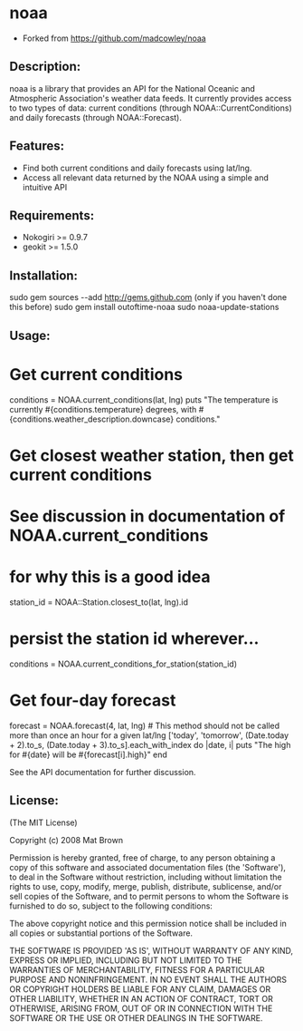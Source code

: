 # noaa

* Forked from https://github.com/madcowley/noaa

## Description:

noaa is a library that provides an API for the National Oceanic and Atmospheric Association's weather
data feeds. It currently provides access to two types of data: current conditions (through NOAA::CurrentConditions) and
daily forecasts (through NOAA::Forecast).

## Features:

- Find both current conditions and daily forecasts using lat/lng.
- Access all relevant data returned by the NOAA using a simple and intuitive API

## Requirements:

- Nokogiri >= 0.9.7
- geokit >= 1.5.0

## Installation:

  sudo gem sources --add http://gems.github.com (only if you haven't done this before)
  sudo gem install outoftime-noaa
  sudo noaa-update-stations

  ## Usage:

  # Get current conditions
  conditions = NOAA.current_conditions(lat, lng)
  puts "The temperature is currently #{conditions.temperature} degrees, with #{conditions.weather_description.downcase} conditions."
  
  # Get closest weather station, then get current conditions
  # See discussion in documentation of NOAA.current_conditions
  # for why this is a good idea
  station_id = NOAA::Station.closest_to(lat, lng).id
  # persist the station id wherever...
  conditions = NOAA.current_conditions_for_station(station_id)

  # Get four-day forecast
  forecast = NOAA.forecast(4, lat, lng) # This method should not be called more than once an hour for a given lat/lng
  ['today', 'tomorrow', (Date.today + 2).to_s, (Date.today + 3).to_s].each_with_index do |date, i|
    puts "The high for #{date} will be #{forecast[i].high}"
  end

See the API documentation for further discussion.

## License:

(The MIT License)

Copyright (c) 2008 Mat Brown

Permission is hereby granted, free of charge, to any person obtaining
a copy of this software and associated documentation files (the
'Software'), to deal in the Software without restriction, including
without limitation the rights to use, copy, modify, merge, publish,
distribute, sublicense, and/or sell copies of the Software, and to
permit persons to whom the Software is furnished to do so, subject to
the following conditions:

The above copyright notice and this permission notice shall be
included in all copies or substantial portions of the Software.

THE SOFTWARE IS PROVIDED 'AS IS', WITHOUT WARRANTY OF ANY KIND,
EXPRESS OR IMPLIED, INCLUDING BUT NOT LIMITED TO THE WARRANTIES OF
MERCHANTABILITY, FITNESS FOR A PARTICULAR PURPOSE AND NONINFRINGEMENT.
IN NO EVENT SHALL THE AUTHORS OR COPYRIGHT HOLDERS BE LIABLE FOR ANY
CLAIM, DAMAGES OR OTHER LIABILITY, WHETHER IN AN ACTION OF CONTRACT,
TORT OR OTHERWISE, ARISING FROM, OUT OF OR IN CONNECTION WITH THE
SOFTWARE OR THE USE OR OTHER DEALINGS IN THE SOFTWARE.
